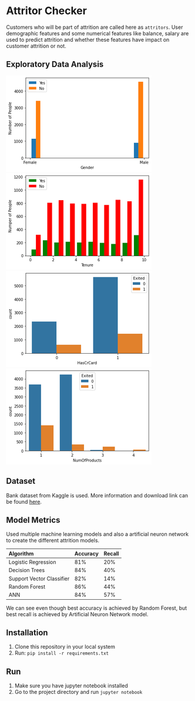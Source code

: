 # Attritor Checker

Customers who will be part of attrition are called here as `attritors`. User demographic features and some numerical features like balance, salary are used to predict attrition and whether these features have impact on customer attrition or not.


## Exploratory Data Analysis
![Gender](images/gender.png "Gender") ![Tenure](images/tenure.png "Tenure")
![HasCreditCard](images/hascrcard.png "Has Credit Card") ![Products](images/products.png "No. of products")

## Dataset
Bank dataset from Kaggle is used. More information and download link can be found [here](https://www.kaggle.com/datasets/barelydedicated/bank-customer-churn-modeling).

## Model Metrics

Used multiple machine learning models and also a artificial neuron network to create the different attrition models.


| Algorithm | Accuracy     | Recall                 |
| :-------- | :------- | :------------------------- |
| Logistic Regression | 81% | 20% |
| Decision Trees | 84% | 40% |
| Support Vector Classifier | 82% | 14% |
| Random Forest | 86% | 44% |
| ANN | 84% | 57% |


We can see even though best accuracy is achieved by Random Forest, but best recall is achieved by Artificial Neuron Network model.


## Installation
1. Clone this repository in your local system
2. Run: ``` pip install -r requirements.txt ```

## Run
1. Make sure you have jupyter notebook installed
2. Go to the project directory and run ``` jupyter notebook ```
